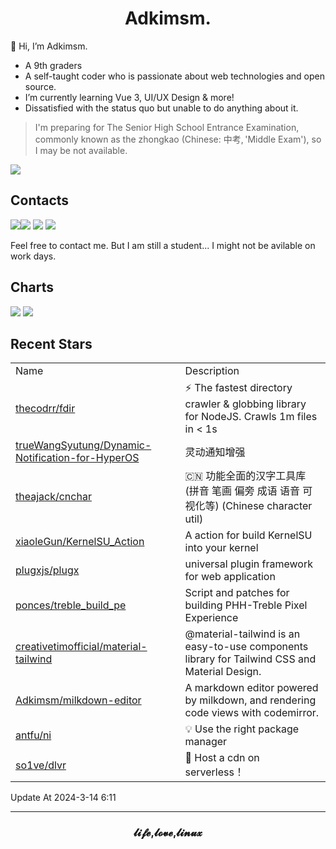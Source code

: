 <h1 align="center">Adkimsm.</h1>

👋 Hi, I’m Adkimsm.

- A 9th graders
- A self-taught coder who is passionate about web technologies and open source.
- I’m currently learning Vue 3, UI/UX Design & more!
- Dissatisfied with the status quo but unable to do anything about it.

> I'm preparing for The Senior High School Entrance Examination, commonly known as the zhongkao (Chinese: 中考, 'Middle Exam'), so I may be not available.

![](https://visitor-badge.glitch.me/badge?page_id=adkimsm)

## Contacts

<a href="mailto:adkinsm9277@gmail.com"><img src="https://img.shields.io/badge/Gmail-D14836?style=for-the-badge&logo=gmail&logoColor=white" /></a><a href="https://t.me/adkimsm"><img src="https://img.shields.io/badge/Telegram-2CA5E0?style=for-the-badge&logo=telegram&logoColor=white" /></a> <a href="https://wpa.qq.com/msgrd?v=3&uin=3020035335&site=qq&menu=yes"><img src="https://img.shields.io/badge/Tencent%23QQ-%2312B7F5?style=for-the-badge&logo=tencentqq&logoColor=white" /></a> <a href="https://twitter.com/adkimsm"><img src="https://img.shields.io/badge/Twitter-%231DA1F2.svg?style=for-the-badge&logo=Twitter&logoColor=white" /></a>

Feel free to contact me. But I am still a student... I might not be avilable on work days.

<div align="left">

<h2>Charts</h2>

<img src="https://github-readme-stats.vercel.app/api?username=adkimsm&show_icons=true&count_private=true&hide=prs&theme=default_repocard" />

<img src="https://github-readme-stats.vercel.app/api/top-langs/?username=adkimsm&layout=compact" />

</div>

<div>

<h2>Recent Stars</h2>

<table>
  <tr>
    <td>Name</td>
    <td>Description</td>
  </tr>
  
  <tr>
    <td><a href=https://github.com/thecodrr/fdir>thecodrr/fdir</a></td>
    <td>⚡ The fastest directory crawler & globbing library for NodeJS. Crawls 1m files in < 1s</td>
  </tr>
  <tr>
    <td><a href=https://github.com/trueWangSyutung/Dynamic-Notification-for-HyperOS>trueWangSyutung/Dynamic-Notification-for-HyperOS</a></td>
    <td>灵动通知增强</td>
  </tr>
  <tr>
    <td><a href=https://github.com/theajack/cnchar>theajack/cnchar</a></td>
    <td>🇨🇳 功能全面的汉字工具库 (拼音 笔画 偏旁 成语 语音 可视化等) (Chinese character util)</td>
  </tr>
  <tr>
    <td><a href=https://github.com/xiaoleGun/KernelSU_Action>xiaoleGun/KernelSU_Action</a></td>
    <td>A action for build KernelSU into your kernel</td>
  </tr>
  <tr>
    <td><a href=https://github.com/plugxjs/plugx>plugxjs/plugx</a></td>
    <td>universal plugin framework for web application</td>
  </tr>
  <tr>
    <td><a href=https://github.com/ponces/treble_build_pe>ponces/treble_build_pe</a></td>
    <td>Script and patches for building PHH-Treble Pixel Experience</td>
  </tr>
  <tr>
    <td><a href=https://github.com/creativetimofficial/material-tailwind>creativetimofficial/material-tailwind</a></td>
    <td>@material-tailwind is an easy-to-use components library for Tailwind CSS and Material Design.</td>
  </tr>
  <tr>
    <td><a href=https://github.com/Adkimsm/milkdown-editor>Adkimsm/milkdown-editor</a></td>
    <td>A markdown editor powered by milkdown, and rendering code views with codemirror.</td>
  </tr>
  <tr>
    <td><a href=https://github.com/antfu/ni>antfu/ni</a></td>
    <td>💡 Use the right package manager</td>
  </tr>
  <tr>
    <td><a href=https://github.com/so1ve/dlvr>so1ve/dlvr</a></td>
    <td>👊 Host a cdn on serverless！</td>
  </tr>
</table>

</div>

Update At 2024-3-14    6:11

---

<h3 align="center">𝓵𝓲𝓯𝓮,𝓵𝓸𝓿𝓮,𝓵𝓲𝓷𝓾𝔁</h3>
